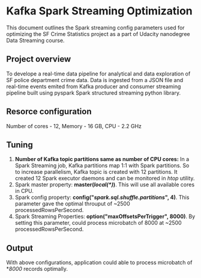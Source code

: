 # Kafka Spark Streaming Optimization

This document outlines the Spark streaming config parameters used for optimizing the SF Crime Statistics project as a part of Udacity nanodegree Data Streaming course.

## Project overview
To develope a real-time data pipeline for analytical and data exploration of SF police department crime data. Data is ingested from a JSON file and real-time events emited from Kafka producer and consumer streaming pipeline built using pyspark Spark structured streaming python library. 

## Resorce configuration
Number of cores - 12,
Memory - 16 GB,
CPU - 2.2 GHz

## Tuning

1. **Number of Kafka topic partitions same as number of CPU cores:** In a Spark Streaming job, Kafka partitions map 1:1 with Spark partitions. So to increase parallelism, Kafka topic is created with 12 partitions. It created 12 Spark executor daemons and can be monitored in *htop* utility.
2. Spark master property: **master(*local(\*)*)**. This will use all available cores in CPU.
3. Spark config property: **config("*spark.sql.shuffle.partitions*", 4)**. This parameter gave the optimal throuput of ~2500 processedRowsPerSecond.
4. Spark Streaming Properties: **option("maxOffsetsPerTrigger", 8000)**. By setting this parameter, could process microbatch of 8000 at ~2500 processedRowsPerSecond.

## Output

With above configurations, application could able to process microbatch of **8000* records optimally.
